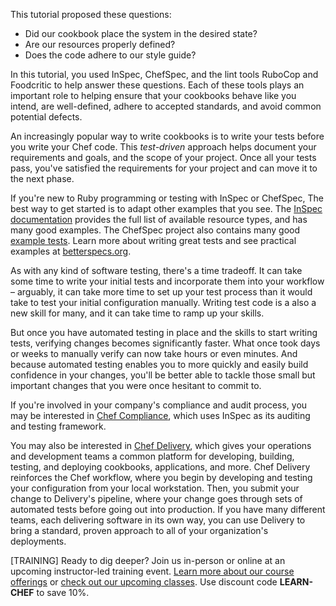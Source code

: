 This tutorial proposed these questions:

* Did our cookbook place the system in the desired state?
* Are our resources properly defined?
* Does the code adhere to our style guide?

In this tutorial, you used InSpec, ChefSpec, and the lint tools RuboCop and Foodcritic to help answer these questions. Each of these tools plays an important role to helping ensure that your cookbooks behave like you intend, are well-defined, adhere to accepted standards, and avoid common potential defects.

An increasingly popular way to write cookbooks is to write your tests before you write your Chef code. This _test-driven_ approach helps document your requirements and goals, and the scope of your project. Once all your tests pass, you've satisfied the requirements for your project and can move it to the next phase.

If you're new to Ruby programming or testing with InSpec or ChefSpec, The best way to get started is to adapt other examples that you see. The [InSpec documentation](https://docs.chef.io/inspec_reference.html) provides the full list of available resource types, and has many good examples. The ChefSpec project also contains many good [example tests](https://github.com/sethvargo/chefspec/tree/master/examples). Learn more about writing great tests and see practical examples at [betterspecs.org](http://betterspecs.org).

As with any kind of software testing, there's a time tradeoff. It can take some time to write your initial tests and incorporate them into your workflow &ndash; arguably, it can take more time to set up your test process than it would take to test your initial configuration manually. Writing test code is a also a new skill for many, and it can take time to ramp up your skills.

But once you have automated testing in place and the skills to start writing tests, verifying changes becomes significantly faster. What once took days or weeks to manually verify can now take hours or even minutes. And because automated testing enables you to more quickly and easily build confidence in your changes, you'll be better able to tackle those small but important changes that you were once hesitant to commit to.

If you're involved in your company's compliance and audit process, you may be interested in [Chef Compliance](/compliance-assess/rhel/), which uses InSpec as its auditing and testing framework.

You may also be interested in [Chef Delivery](/delivery/get-started/), which gives your operations and development teams a common platform for developing, building, testing, and deploying cookbooks, applications, and more. Chef Delivery reinforces the Chef workflow, where you begin by developing and testing your configuration from your local workstation. Then, you submit your change to Delivery's pipeline, where your change goes through sets of automated tests before going out into production. If you have many different teams, each delivering software in its own way, you can use Delivery to bring a standard, proven approach to all of your organization's deployments.

[TRAINING] Ready to dig deeper? Join us in-person or online at an upcoming instructor-led training event. [Learn more about our course offerings](https://www.chef.io/training/) or [check out our upcoming classes](https://www.chef.io/blog/events/category/training-events/). Use discount code **LEARN-CHEF** to save 10%.